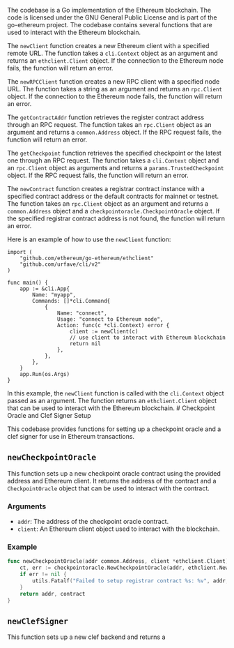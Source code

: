 The codebase is a Go implementation of the Ethereum blockchain. The code is licensed under the GNU General Public License and is part of the go-ethereum project. The codebase contains several functions that are used to interact with the Ethereum blockchain.

The `newClient` function creates a new Ethereum client with a specified remote URL. The function takes a `cli.Context` object as an argument and returns an `ethclient.Client` object. If the connection to the Ethereum node fails, the function will return an error.

The `newRPCClient` function creates a new RPC client with a specified node URL. The function takes a string as an argument and returns an `rpc.Client` object. If the connection to the Ethereum node fails, the function will return an error.

The `getContractAddr` function retrieves the register contract address through an RPC request. The function takes an `rpc.Client` object as an argument and returns a `common.Address` object. If the RPC request fails, the function will return an error.

The `getCheckpoint` function retrieves the specified checkpoint or the latest one through an RPC request. The function takes a `cli.Context` object and an `rpc.Client` object as arguments and returns a `params.TrustedCheckpoint` object. If the RPC request fails, the function will return an error.

The `newContract` function creates a registrar contract instance with a specified contract address or the default contracts for mainnet or testnet. The function takes an `rpc.Client` object as an argument and returns a `common.Address` object and a `checkpointoracle.CheckpointOracle` object. If the specified registrar contract address is not found, the function will return an error.

Here is an example of how to use the `newClient` function:

```
import (
    "github.com/ethereum/go-ethereum/ethclient"
    "github.com/urfave/cli/v2"
)

func main() {
    app := &cli.App{
        Name: "myapp",
        Commands: []*cli.Command{
            {
                Name: "connect",
                Usage: "connect to Ethereum node",
                Action: func(c *cli.Context) error {
                    client := newClient(c)
                    // use client to interact with Ethereum blockchain
                    return nil
                },
            },
        },
    }
    app.Run(os.Args)
}
```

In this example, the `newClient` function is called with the `cli.Context` object passed as an argument. The function returns an `ethclient.Client` object that can be used to interact with the Ethereum blockchain. # Checkpoint Oracle and Clef Signer Setup

This codebase provides functions for setting up a checkpoint oracle and a clef signer for use in Ethereum transactions.

## `newCheckpointOracle`

This function sets up a new checkpoint oracle contract using the provided address and Ethereum client. It returns the address of the contract and a `CheckpointOracle` object that can be used to interact with the contract.

### Arguments

- `addr`: The address of the checkpoint oracle contract.
- `client`: An Ethereum client object used to interact with the blockchain.

### Example

```go
func newCheckpointOracle(addr common.Address, client *ethclient.Client) (common.Address, *checkpointoracle.CheckpointOracle) {
	ct, err := checkpointoracle.NewCheckpointOracle(addr, ethclient.NewClient(client))
	if err != nil {
		utils.Fatalf("Failed to setup registrar contract %s: %v", addr, err)
	}
	return addr, contract
}
```

## `newClefSigner`

This function sets up a new clef backend and returns a